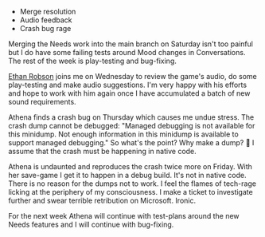 ﻿---
author: jock
---
* Merge resolution
* Audio feedback
* Crash bug rage

Merging the Needs work into the main branch on Saturday isn't too painful but I do have some failing tests around Mood changes in Conversations. The rest of the week is play-testing and bug-fixing.

[Ethan Robson](https://www.ethanrobsonaudio.co.uk/) joins me on Wednesday to review the game's audio, do some play-testing and make audio suggestions. I'm very happy with his efforts and hope to work with him again once I have accumulated a batch of new sound requirements.

Athena finds a crash bug on Thursday which causes me undue stress. The crash dump cannot be debugged: "Managed debugging is not available for this minidump. Not enough information in this minidump is available to support managed debugging." So what's the point? Why make a dump? 💩 I assume that the crash must be happening in native code.

Athena is undaunted and reproduces the crash twice more on Friday. With her save-game I get it to happen in a debug build. It's not in native code. There is no reason for the dumps not to work. I feel the flames of tech-rage licking at the periphery of my consciousness. I make a ticket to investigate further and swear terrible retribution on Microsoft. Ironic.

For the next week Athena will continue with test-plans around the new Needs features and I will continue with bug-fixing.
